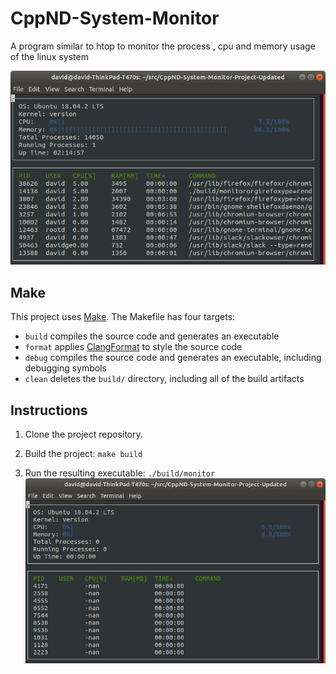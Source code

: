 # CppND-System-Monitor
A program similar to htop to monitor the process , cpu and memory usage of the linux system

![System Monitor](images/monitor.png)


## Make
This project uses [Make](https://www.gnu.org/software/make/). The Makefile has four targets:
* `build` compiles the source code and generates an executable
* `format` applies [ClangFormat](https://clang.llvm.org/docs/ClangFormat.html) to style the source code
* `debug` compiles the source code and generates an executable, including debugging symbols
* `clean` deletes the `build/` directory, including all of the build artifacts

## Instructions

1. Clone the project repository.

2. Build the project: `make build`

3. Run the resulting executable: `./build/monitor`
![Starting System Monitor](images/starting_monitor.png)
